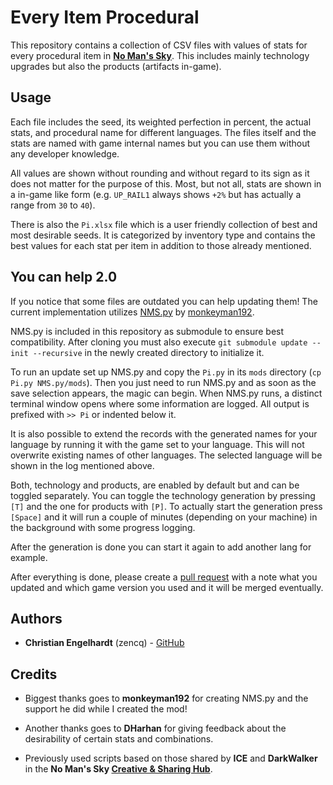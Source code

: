 # Every Item Procedural

This repository contains a collection of CSV files with values of stats for every
procedural item in **[No Man's Sky](https://www.nomanssky.com/)**. This includes
mainly technology upgrades but also the products (artifacts in-game).

## Usage

Each file includes the seed, its weighted perfection in percent, the actual stats,
and procedural name for different languages. The files itself and the stats are
named with game internal names but you can use them without any developer knowledge.

All values are shown without rounding and without regard to its sign as it does
not matter for the purpose of this. Most, but not all, stats are shown in a in-game
like form (e.g. `UP_RAIL1` always shows `+2%` but has actually a range from `30`
to `40`).

There is also the `Pi.xlsx` file which is a user friendly collection of best and
most desirable seeds. It is categorized by inventory type and contains the best
values for each stat per item in addition to those already mentioned.

## You can help 2.0

If you notice that some files are outdated you can help updating them! The current
implementation utilizes [NMS.py](https://github.com/monkeyman192/NMS.py) by [monkeyman192](https://github.com/monkeyman192).

NMS.py is included in this repository as submodule to ensure best compatibility.
After cloning you must also execute `git submodule update --init --recursive` in
the newly created directory to initialize it.

To run an update set up NMS.py and copy the `Pi.py` in its `mods` directory
(`cp Pi.py NMS.py/mods`). Then you just need to run NMS.py and as soon as the save
selection appears, the magic can begin. When NMS.py runs, a distinct terminal window
opens where some information are logged. All output is prefixed with `>> Pi` or
indented below it.

It is also possible to extend the records with the generated names for your language
by running it with the game set to your language. This will not overwrite existing
names of other languages. The selected language will be shown in the log mentioned
above.

Both, technology and products, are enabled by default but and can be toggled separately.
You can toggle the technology generation by pressing `[T]` and the one for products
with `[P]`. To actually start the generation press `[Space]` and it will run a couple of
minutes (depending on your machine) in the background with some progress logging.

After the generation is done you can start it again to add another lang for example.

After everything is done, please create a [pull request](https://github.com/zencq/Pi/pulls)
with a note what you updated and which game version you used and it will be merged
eventually.

## Authors

* **Christian Engelhardt** (zencq) - [GitHub](https://github.com/cengelha)

## Credits

* Biggest thanks goes to **monkeyman192** for creating NMS.py and the support he
  did while I created the mod!

* Another thanks goes to **DHarhan** for giving feedback about the desirability
  of certain stats and combinations.

* Previously used scripts based on those shared by **ICE** and **DarkWalker** in
  the **No Man's Sky [Creative & Sharing Hub](https://discord.gg/RSGQFQv2pP)**.
